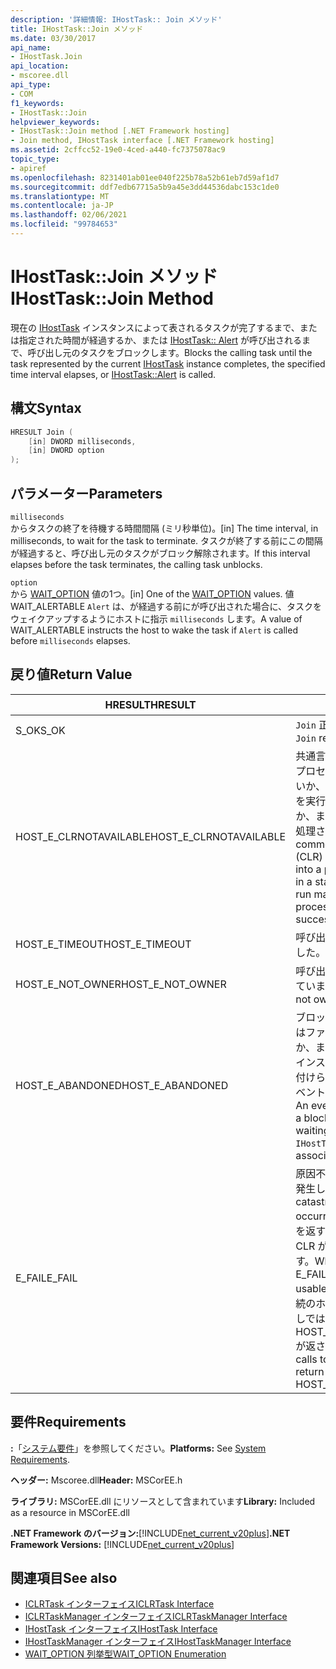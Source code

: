```yaml
---
description: '詳細情報: IHostTask:: Join メソッド'
title: IHostTask::Join メソッド
ms.date: 03/30/2017
api_name:
- IHostTask.Join
api_location:
- mscoree.dll
api_type:
- COM
f1_keywords:
- IHostTask::Join
helpviewer_keywords:
- IHostTask::Join method [.NET Framework hosting]
- Join method, IHostTask interface [.NET Framework hosting]
ms.assetid: 2cffcc52-19e0-4ced-a440-fc7375078ac9
topic_type:
- apiref
ms.openlocfilehash: 8231401ab01ee040f225b78a52b61eb7d59af1d7
ms.sourcegitcommit: ddf7edb67715a5b9a45e3dd44536dabc153c1de0
ms.translationtype: MT
ms.contentlocale: ja-JP
ms.lasthandoff: 02/06/2021
ms.locfileid: "99784653"
---
```

# <a name="ihosttaskjoin-method"></a><span data-ttu-id="01509-103">IHostTask::Join メソッド</span><span class="sxs-lookup"><span data-stu-id="01509-103">IHostTask::Join Method</span></span>

<span data-ttu-id="01509-104">現在の [IHostTask](ihosttask-interface.md) インスタンスによって表されるタスクが完了するまで、または指定された時間が経過するか、または [IHostTask:: Alert](ihosttask-alert-method.md) が呼び出されるまで、呼び出し元のタスクをブロックします。</span><span class="sxs-lookup"><span data-stu-id="01509-104">Blocks the calling task until the task represented by the current [IHostTask](ihosttask-interface.md) instance completes, the specified time interval elapses, or [IHostTask::Alert](ihosttask-alert-method.md) is called.</span></span>  
  
## <a name="syntax"></a><span data-ttu-id="01509-105">構文</span><span class="sxs-lookup"><span data-stu-id="01509-105">Syntax</span></span>  
  
```cpp  
HRESULT Join (  
    [in] DWORD milliseconds,  
    [in] DWORD option  
);  
```  
  
## <a name="parameters"></a><span data-ttu-id="01509-106">パラメーター</span><span class="sxs-lookup"><span data-stu-id="01509-106">Parameters</span></span>  

 `milliseconds`  
 <span data-ttu-id="01509-107">からタスクの終了を待機する時間間隔 (ミリ秒単位)。</span><span class="sxs-lookup"><span data-stu-id="01509-107">[in] The time interval, in milliseconds, to wait for the task to terminate.</span></span> <span data-ttu-id="01509-108">タスクが終了する前にこの間隔が経過すると、呼び出し元のタスクがブロック解除されます。</span><span class="sxs-lookup"><span data-stu-id="01509-108">If this interval elapses before the task terminates, the calling task unblocks.</span></span>  
  
 `option`  
 <span data-ttu-id="01509-109">から [WAIT_OPTION](wait-option-enumeration.md) 値の1つ。</span><span class="sxs-lookup"><span data-stu-id="01509-109">[in] One of the [WAIT_OPTION](wait-option-enumeration.md) values.</span></span> <span data-ttu-id="01509-110">値 WAIT_ALERTABLE `Alert` は、が経過する前にが呼び出された場合に、タスクをウェイクアップするようにホストに指示 `milliseconds` します。</span><span class="sxs-lookup"><span data-stu-id="01509-110">A value of WAIT_ALERTABLE instructs the host to wake the task if `Alert` is called before `milliseconds` elapses.</span></span>  
  
## <a name="return-value"></a><span data-ttu-id="01509-111">戻り値</span><span class="sxs-lookup"><span data-stu-id="01509-111">Return Value</span></span>  
  
|<span data-ttu-id="01509-112">HRESULT</span><span class="sxs-lookup"><span data-stu-id="01509-112">HRESULT</span></span>|<span data-ttu-id="01509-113">説明</span><span class="sxs-lookup"><span data-stu-id="01509-113">Description</span></span>|  
|-------------|-----------------|  
|<span data-ttu-id="01509-114">S_OK</span><span class="sxs-lookup"><span data-stu-id="01509-114">S_OK</span></span>|<span data-ttu-id="01509-115">`Join` 正常に返されました。</span><span class="sxs-lookup"><span data-stu-id="01509-115">`Join` returned successfully.</span></span>|  
|<span data-ttu-id="01509-116">HOST_E_CLRNOTAVAILABLE</span><span class="sxs-lookup"><span data-stu-id="01509-116">HOST_E_CLRNOTAVAILABLE</span></span>|<span data-ttu-id="01509-117">共通言語ランタイム (CLR) がプロセスに読み込まれていないか、CLR がマネージコードを実行できない状態であるか、または呼び出しが正常に処理されていません。</span><span class="sxs-lookup"><span data-stu-id="01509-117">The common language runtime (CLR) has not been loaded into a process, or the CLR is in a state in which it cannot run managed code or process the call successfully.</span></span>|  
|<span data-ttu-id="01509-118">HOST_E_TIMEOUT</span><span class="sxs-lookup"><span data-stu-id="01509-118">HOST_E_TIMEOUT</span></span>|<span data-ttu-id="01509-119">呼び出しがタイムアウトしました。</span><span class="sxs-lookup"><span data-stu-id="01509-119">The call timed out.</span></span>|  
|<span data-ttu-id="01509-120">HOST_E_NOT_OWNER</span><span class="sxs-lookup"><span data-stu-id="01509-120">HOST_E_NOT_OWNER</span></span>|<span data-ttu-id="01509-121">呼び出し元がロックを所有していません。</span><span class="sxs-lookup"><span data-stu-id="01509-121">The caller does not own the lock.</span></span>|  
|<span data-ttu-id="01509-122">HOST_E_ABANDONED</span><span class="sxs-lookup"><span data-stu-id="01509-122">HOST_E_ABANDONED</span></span>|<span data-ttu-id="01509-123">ブロックされたスレッドまたはファイバーが待機中であるか、または現在の `IHostTask` インスタンスがタスクに関連付けられていないときに、イベントが取り消されました。</span><span class="sxs-lookup"><span data-stu-id="01509-123">An event was canceled while a blocked thread or fiber was waiting on it, or the current `IHostTask` instance is not associated with a task.</span></span>|  
|<span data-ttu-id="01509-124">E_FAIL</span><span class="sxs-lookup"><span data-stu-id="01509-124">E_FAIL</span></span>|<span data-ttu-id="01509-125">原因不明の致命的なエラーが発生しました。</span><span class="sxs-lookup"><span data-stu-id="01509-125">An unknown catastrophic failure occurred.</span></span> <span data-ttu-id="01509-126">メソッドが E_FAIL を返すと、そのプロセス内で CLR が使用できなくなります。</span><span class="sxs-lookup"><span data-stu-id="01509-126">When a method returns E_FAIL, the CLR is no longer usable within the process.</span></span> <span data-ttu-id="01509-127">後続のホストメソッドの呼び出しでは HOST_E_CLRNOTAVAILABLE が返されます。</span><span class="sxs-lookup"><span data-stu-id="01509-127">Subsequent calls to hosting methods return HOST_E_CLRNOTAVAILABLE.</span></span>|  
  
## <a name="requirements"></a><span data-ttu-id="01509-128">要件</span><span class="sxs-lookup"><span data-stu-id="01509-128">Requirements</span></span>  

 <span data-ttu-id="01509-129">**:**「[システム要件](../../get-started/system-requirements.md)」を参照してください。</span><span class="sxs-lookup"><span data-stu-id="01509-129">**Platforms:** See [System Requirements](../../get-started/system-requirements.md).</span></span>  
  
 <span data-ttu-id="01509-130">**ヘッダー:** Mscoree.dll</span><span class="sxs-lookup"><span data-stu-id="01509-130">**Header:** MSCorEE.h</span></span>  
  
 <span data-ttu-id="01509-131">**ライブラリ:** MSCorEE.dll にリソースとして含まれています</span><span class="sxs-lookup"><span data-stu-id="01509-131">**Library:** Included as a resource in MSCorEE.dll</span></span>  
  
 <span data-ttu-id="01509-132">**.NET Framework のバージョン:**[!INCLUDE[net_current_v20plus](../../../../includes/net-current-v20plus-md.md)]</span><span class="sxs-lookup"><span data-stu-id="01509-132">**.NET Framework Versions:** [!INCLUDE[net_current_v20plus](../../../../includes/net-current-v20plus-md.md)]</span></span>  
  
## <a name="see-also"></a><span data-ttu-id="01509-133">関連項目</span><span class="sxs-lookup"><span data-stu-id="01509-133">See also</span></span>

- [<span data-ttu-id="01509-134">ICLRTask インターフェイス</span><span class="sxs-lookup"><span data-stu-id="01509-134">ICLRTask Interface</span></span>](iclrtask-interface.md)
- [<span data-ttu-id="01509-135">ICLRTaskManager インターフェイス</span><span class="sxs-lookup"><span data-stu-id="01509-135">ICLRTaskManager Interface</span></span>](iclrtaskmanager-interface.md)
- [<span data-ttu-id="01509-136">IHostTask インターフェイス</span><span class="sxs-lookup"><span data-stu-id="01509-136">IHostTask Interface</span></span>](ihosttask-interface.md)
- [<span data-ttu-id="01509-137">IHostTaskManager インターフェイス</span><span class="sxs-lookup"><span data-stu-id="01509-137">IHostTaskManager Interface</span></span>](ihosttaskmanager-interface.md)
- [<span data-ttu-id="01509-138">WAIT_OPTION 列挙型</span><span class="sxs-lookup"><span data-stu-id="01509-138">WAIT_OPTION Enumeration</span></span>](wait-option-enumeration.md)
